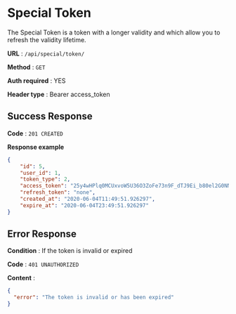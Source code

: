 # Special Token

The Special Token is a token with a longer validity and which allow you to refresh the validity lifetime.

**URL** : `/api/special/token/`

**Method** : `GET`

**Auth required** : YES

**Header type** : Bearer access_token

## Success Response

**Code** : `201 CREATED`

**Response example**

```json
{
	"id": 5,
	"user_id": 1,
	"token_type": 2,
	"access_token": "25y4wHPlq0MCUxvoW5U36O3ZoFe73n9F_dTJ9Ei_b80el2G0NNosN7R7S3z2sR9f",
	"refresh_token": "none",
	"created_at": "2020-06-04T11:49:51.926297",
	"expire_at": "2020-06-04T23:49:51.926297"
}
```

## Error Response

**Condition** : If the token is invalid or expired

**Code** : `401 UNAUTHORIZED`

**Content** :

```json
{
  "error": "The token is invalid or has been expired"
}
```